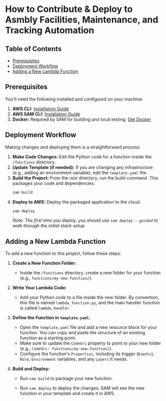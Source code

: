 # How to Contribute & Deploy to Asmbly Facilities, Maintenance, and Tracking Automation

## Table of Contents

- [Prerequisites](#prerequisites)
- [Deployment Workflow](#deployment-workflow)
- [Adding a New Lambda Function](#adding-a-new-lambda-function)


## Prerequisites

You'll need the following installed and configured on your machine:

1.  **AWS CLI:** [Installation Guide](https://docs.aws.amazon.com/cli/latest/userguide/cli-chap-configure.html)
2.  **AWS SAM CLI:** [Installation Guide](https://docs.aws.amazon.com/serverless-application-model/latest/developerguide/serverless-sam-cli-install.html)
3.  **Docker:** Required by SAM for building and local testing. [Get Docker](https://www.docker.com/products/docker-desktop/)

## Deployment Workflow

Making changes and deploying them is a straightforward process.

1.  **Make Code Changes:** Edit the Python code for a function inside the `/functions` directory.
2.  **Update Template (if needed):** If you are changing any infrastructure (e.g., adding an environment variable), edit the `template.yaml` file.
3.  **Build the Project:** From the root directory, run the build command. This packages your code and dependencies.
    ```bash
    sam build
    ```
4.  **Deploy to AWS:** Deploy the packaged application to the cloud.
    ```bash
    sam deploy
    ```
    *Note: The first time you deploy, you should use `sam deploy --guided` to walk through the initial stack setup.*

## Adding a New Lambda Function

To add a new function to this project, follow these steps:

1.  **Create a New Function Folder:**
    * Inside the `/functions` directory, create a new folder for your function (e.g., `functions/my-new-function/`).

2.  **Write Your Lambda Code:**
    * Add your Python code to a file inside the new folder. By convention, this file is named `lambda_function.py`, and the main handler function is called `lambda_handler`.

3.  **Define the Function in `template.yaml`:**
    * Open the `template.yaml` file and add a new resource block for your function. You can copy and paste the structure of an existing function as a starting point.
    * Make sure to update the `CodeUri` property to point to your new folder (e.g., `CodeUri: functions/my-new-function/`).
    * Configure the function's `Properties`, including its trigger (`Events`), `Role`, `Environment` variables, and any `Layers` it needs.

4.  **Build and Deploy:**
    * Run `sam build` to package your new function.

    * Run `sam deploy` to deploy the changes. SAM will see the new function in your template and create it in AWS.
